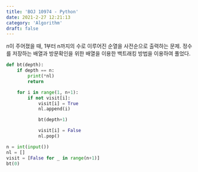 ```yaml
---
title: 'BOJ 10974 - Python'
date: 2021-2-27 12:21:13
category: 'Algorithm'
draft: false
---
```

n이 주어졌을 때, 1부터 n까지의 수로 이루어진 순열을 사전순으로 출력하는 문제. 정수를 저장하는 배열과 방문확인을 위한 배열을 이용한 백트래킹 방법을 이용하여 풀었다.
```python
def bt(depth):
    if depth == n:
        print(*nl)
        return

    for i in range(1, n+1):
        if not visit[i]:
            visit[i] = True
            nl.append(i)

            bt(depth+1)

            visit[i] = False
            nl.pop()

n = int(input())
nl = []
visit = [False for _ in range(n+1)]
bt(0)

```